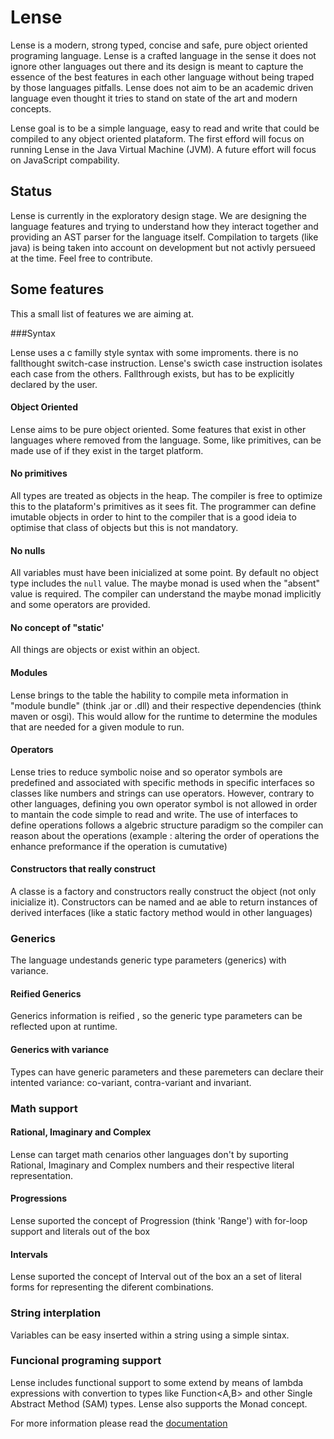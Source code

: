 # Lense

Lense is a modern, strong typed, concise and safe, pure object oriented programing language. Lense is a crafted language in the sense it does not ignore other languages out there and its design is meant to capture the essence of the best features in each other language without being traped by those languages pitfalls. Lense does not aim to be an academic driven language even thought it tries to stand on state of the art and modern concepts. 

Lense goal is to be a simple language, easy to read and write that could be compiled to any object oriented plataform. The first efford will focus on running Lense in the Java Virtual Machine (JVM). A future effort will focus on JavaScript compability.

## Status

Lense is currently in the exploratory design stage. We are designing the language features and trying to understand how they interact together and providing an AST parser for the language itself. Compilation to targets (like java) is being taken into account on development but not activly persueed at the time. Feel free to contribute.

## Some features 

This a small list of features we are aiming at.

###Syntax

Lense uses a c familly style syntax with some improments. there is no fallthought switch-case instruction. Lense's swicth case instruction isolates each case from the others. Fallthrough exists, but has to be explicitly declared by the user.

#### Object Oriented

Lense aims to be pure object oriented. Some features that exist in other languages where removed from the language. Some, like primitives, can be made use of if they exist in the target platform.

#### No primitives

All types are treated as objects in the heap. The compiler is free to optimize this to the plataform's primitives as it sees fit. The programmer can define imutable objects in order to hint to the compiler that is a good ideia to optimise that class of objects but this is not mandatory.

#### No nulls 

All variables must have been inicialized at some point. By default no object type includes the ``null`` value. The maybe monad is used when the "absent" value is required. The compiler can understand the maybe monad implicitly and some operators are provided.

#### No concept of "static' 

All things are objects or exist within an object. 

#### Modules 

Lense brings to the table the hability to compile meta information in "module bundle" (think .jar or .dll) and their respective dependencies (think maven or osgi). This would allow for the runtime to determine the modules that are needed for a given module to run.

#### Operators

Lense tries to reduce symbolic noise and so operator symbols are predefined and associated with specific methods in specific interfaces so classes like numbers and strings can use operators. However, contrary to other languages, defining you own operator symbol is not allowed in order to mantain the code simple to read and write.  The use of interfaces to define operations follows a algebric structure paradigm so the compiler can reason about the operations (example : altering the order of operations the enhance preformance if the operation is cumutative)

#### Constructors that really construct

A classe is a factory and constructors really construct the object (not only inicialize it). Constructors can be named and ae able to return instances of derived interfaces (like a static factory method would in other languages)

### Generics

The language undestands generic type parameters (generics) with variance.

#### Reified Generics
Generics information is reified , so the generic type parameters can be reflected upon at runtime. 

#### Generics with variance
Types can have generic parameters and these paremeters can declare their intented variance: co-variant, contra-variant and invariant. 

### Math support

#### Rational, Imaginary and Complex 
Lense can target math cenarios other languages don't by suporting Rational, Imaginary and Complex numbers and their respective literal representation.

#### Progressions

Lense suported the concept of Progression (think 'Range') with for-loop support and literals out of the box 

#### Intervals

Lense suported the concept of Interval out of the box an a set of literal forms for representing the diferent combinations.

### String interplation 
Variables can be easy inserted within a string using a simple sintax.


### Funcional programing support 

Lense includes functional support to some extend by means of lambda expressions with convertion to types like Function<A,B> and other Single Abstract Method (SAM) types. Lense also supports the Monad concept.

For more information please read the [documentation](http://sergiotaborda.github.io/lense-lang/)

